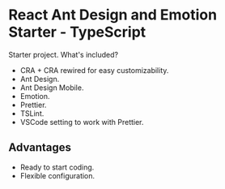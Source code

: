 # React Ant Design and Emotion Starter - TypeScript

Starter project. What's included?

- CRA + CRA rewired for easy customizability.
- Ant Design.
- Ant Design Mobile.
- Emotion.
- Prettier.
- TSLint.
- VSCode setting to work with Prettier.

## Advantages

- Ready to start coding.
- Flexible configuration.
